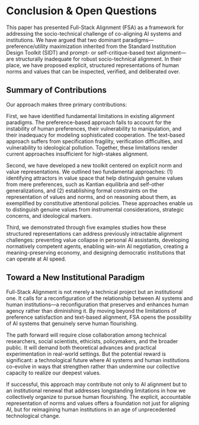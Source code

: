# Conclusion & Open Questions

This paper has presented Full-Stack Alignment (FSA) as a framework for addressing the socio-technical challenge of co-aligning AI systems and institutions. We have argued that two dominant paradigms—preference/utility maximization inherited from the Standard Institution Design Toolkit (SIDT) and prompt- or self-critique-based text alignment—are structurally inadequate for robust socio-technical alignment. In their place, we have proposed explicit, structured representations of human norms and values that can be inspected, verified, and deliberated over.

## Summary of Contributions

Our approach makes three primary contributions:

First, we have identified fundamental limitations in existing alignment paradigms. The preference-based approach fails to account for the instability of human preferences, their vulnerability to manipulation, and their inadequacy for modeling sophisticated cooperation. The text-based approach suffers from specification fragility, verification difficulties, and vulnerability to ideological pollution. Together, these limitations render current approaches insufficient for high-stakes alignment.

Second, we have developed a new toolkit centered on explicit norm and value representations. We outlined two fundamental approaches: (1) identifying attractors in value space that help distinguish genuine values from mere preferences, such as Kantian equilibria and self-other generalizations, and (2) establishing formal constraints on the representation of values and norms, and on reasoning about them, as exemplified by constitutive attentional policies. These approaches enable us to distinguish genuine values from instrumental considerations, strategic concerns, and ideological markers.

Third, we demonstrated through five examples studies how these structured representations can address previously intractable alignment challenges: preventing value collapse in personal AI assistants, developing normatively competent agents, enabling win-win AI negotiation, creating a meaning-preserving economy, and designing democratic institutions that can operate at AI speed.

## Toward a New Institutional Paradigm

Full-Stack Alignment is not merely a technical project but an institutional one. It calls for a reconfiguration of the relationship between AI systems and human institutions—a reconfiguration that preserves and enhances human agency rather than diminishing it. By moving beyond the limitations of preference satisfaction and text-based alignment, FSA opens the possibility of AI systems that genuinely serve human flourishing.

The path forward will require close collaboration among technical researchers, social scientists, ethicists, policymakers, and the broader public. It will demand both theoretical advances and practical experimentation in real-world settings. But the potential reward is significant: a technological future where AI systems and human institutions co-evolve in ways that strengthen rather than undermine our collective capacity to realize our deepest values.

If successful, this approach may contribute not only to AI alignment but to an institutional renewal that addresses longstanding limitations in how we collectively organize to pursue human flourishing. The explicit, accountable representation of norms and values offers a foundation not just for aligning AI, but for reimagining human institutions in an age of unprecedented technological change.
